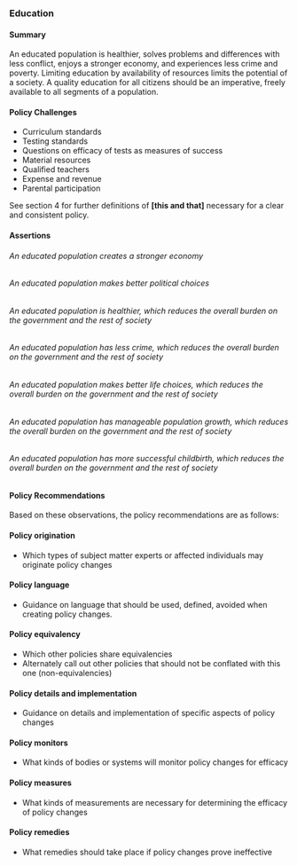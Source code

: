 ### Education

#### Summary
An educated population is healthier, solves problems and differences with less conflict, enjoys a stronger economy, and experiences less crime and poverty. Limiting education by availability of resources limits the potential of a society.  A quality education for all citizens should be an imperative,   freely available to all segments of a population.

#### Policy Challenges

- Curriculum standards
- Testing standards
- Questions on efficacy of tests as measures of success
- Material resources
- Qualified teachers
- Expense and revenue
- Parental participation

See section 4 for further definitions of **[this and that]** necessary for a clear and consistent policy.

#### Assertions 

###### An educated population creates a stronger economy
###### An educated population makes better political choices
###### An educated population is healthier, which reduces the overall burden on the government and the rest of society
###### An educated population has less crime, which reduces the overall burden on the government and the rest of society
###### An educated population makes better life choices, which reduces the overall burden on the government and the rest of society
###### An educated population has manageable population growth, which reduces the overall burden on the government and the rest of society
###### An educated population has more successful childbirth, which reduces the overall burden on the government and the rest of society

#### Policy Recommendations
Based on these observations, the policy recommendations are as follows:

#### Policy origination
- Which types of subject matter experts or affected individuals may originate policy changes

#### Policy language
- Guidance on language that should be used, defined, avoided when creating policy changes.

#### Policy equivalency
- Which other policies share equivalencies
- Alternately call out other policies that should not be conflated with this one (non-equivalencies)

#### Policy details and implementation
- Guidance on details and implementation of specific aspects of policy changes

#### Policy monitors 
- What kinds of bodies or systems will monitor policy changes for efficacy

#### Policy measures
- What kinds of measurements are necessary for determining the efficacy of policy changes

#### Policy remedies
- What remedies should take place if policy changes prove ineffective 

